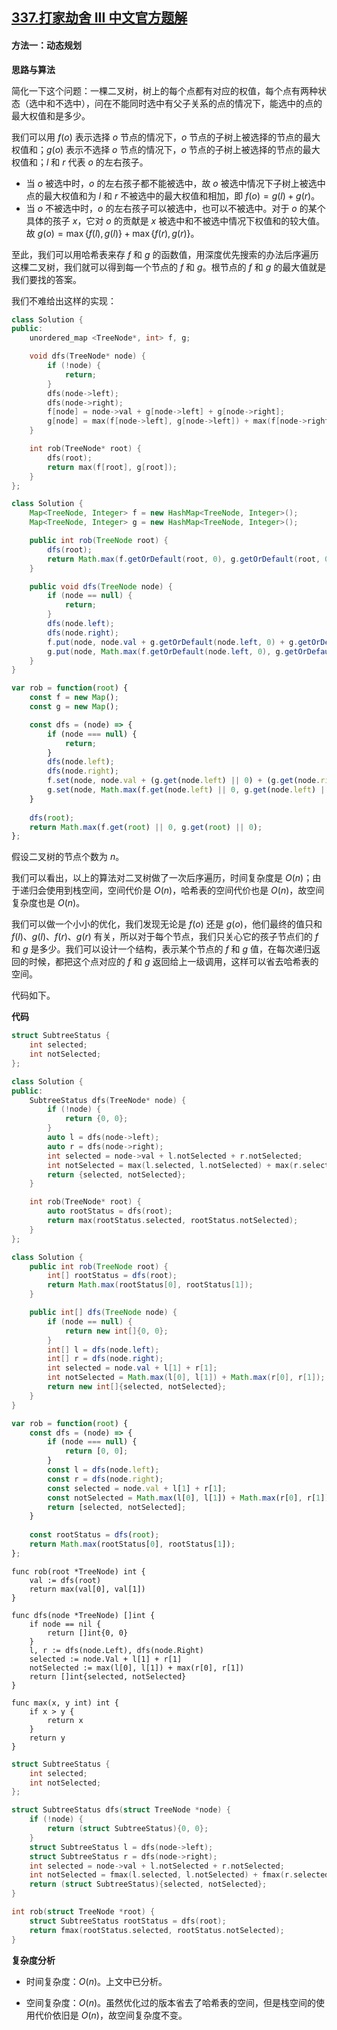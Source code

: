 ## [337.打家劫舍 III 中文官方题解](https://leetcode.cn/problems/house-robber-iii/solutions/100000/da-jia-jie-she-iii-by-leetcode-solution)

#### 方法一：动态规划

**思路与算法**

简化一下这个问题：一棵二叉树，树上的每个点都有对应的权值，每个点有两种状态（选中和不选中），问在不能同时选中有父子关系的点的情况下，能选中的点的最大权值和是多少。

我们可以用 $f(o)$ 表示选择 $o$ 节点的情况下，$o$ 节点的子树上被选择的节点的最大权值和；$g(o)$ 表示不选择 $o$ 节点的情况下，$o$ 节点的子树上被选择的节点的最大权值和；$l$ 和 $r$ 代表 $o$ 的左右孩子。

+ 当 $o$ 被选中时，$o$ 的左右孩子都不能被选中，故 $o$ 被选中情况下子树上被选中点的最大权值和为 $l$ 和 $r$ 不被选中的最大权值和相加，即 $f(o) = g(l) + g(r)$。
+ 当 $o$ 不被选中时，$o$ 的左右孩子可以被选中，也可以不被选中。对于 $o$ 的某个具体的孩子 $x$，它对 $o$ 的贡献是 $x$ 被选中和不被选中情况下权值和的较大值。故 $g(o) = \max \{ f(l) , g(l)\}+\max\{ f(r) , g(r) \}$。

至此，我们可以用哈希表来存 $f$ 和 $g$ 的函数值，用深度优先搜索的办法后序遍历这棵二叉树，我们就可以得到每一个节点的 $f$ 和 $g$。根节点的 $f$ 和 $g$ 的最大值就是我们要找的答案。

我们不难给出这样的实现：

```cpp [sol0-C++]
class Solution {
public:
    unordered_map <TreeNode*, int> f, g;

    void dfs(TreeNode* node) {
        if (!node) {
            return;
        }
        dfs(node->left);
        dfs(node->right);
        f[node] = node->val + g[node->left] + g[node->right];
        g[node] = max(f[node->left], g[node->left]) + max(f[node->right], g[node->right]);
    }

    int rob(TreeNode* root) {
        dfs(root);
        return max(f[root], g[root]);
    }
};
```

```Java [sol0-Java]
class Solution {
    Map<TreeNode, Integer> f = new HashMap<TreeNode, Integer>();
    Map<TreeNode, Integer> g = new HashMap<TreeNode, Integer>();

    public int rob(TreeNode root) {
        dfs(root);
        return Math.max(f.getOrDefault(root, 0), g.getOrDefault(root, 0));
    }

    public void dfs(TreeNode node) {
        if (node == null) {
            return;
        }
        dfs(node.left);
        dfs(node.right);
        f.put(node, node.val + g.getOrDefault(node.left, 0) + g.getOrDefault(node.right, 0));
        g.put(node, Math.max(f.getOrDefault(node.left, 0), g.getOrDefault(node.left, 0)) + Math.max(f.getOrDefault(node.right, 0), g.getOrDefault(node.right, 0)));
    }
}
```

```JavaScript [sol0-JavaScript]
var rob = function(root) {
    const f = new Map();
    const g = new Map();

    const dfs = (node) => {
        if (node === null) {
            return;
        }
        dfs(node.left);
        dfs(node.right);
        f.set(node, node.val + (g.get(node.left) || 0) + (g.get(node.right) || 0));
        g.set(node, Math.max(f.get(node.left) || 0, g.get(node.left) || 0) + Math.max(f.get(node.right) || 0, g.get(node.right) || 0));
    }
    
    dfs(root);
    return Math.max(f.get(root) || 0, g.get(root) || 0);
};
```

假设二叉树的节点个数为 $n$。

我们可以看出，以上的算法对二叉树做了一次后序遍历，时间复杂度是 $O(n)$；由于递归会使用到栈空间，空间代价是 $O(n)$，哈希表的空间代价也是 $O(n)$，故空间复杂度也是 $O(n)$。

我们可以做一个小小的优化，我们发现无论是 $f(o)$ 还是 $g(o)$，他们最终的值只和 $f(l)$、$g(l)$、$f(r)$、$g(r)$ 有关，所以对于每个节点，我们只关心它的孩子节点们的 $f$ 和 $g$ 是多少。我们可以设计一个结构，表示某个节点的 $f$ 和 $g$ 值，在每次递归返回的时候，都把这个点对应的 $f$ 和 $g$ 返回给上一级调用，这样可以省去哈希表的空间。

代码如下。

**代码**

```cpp [sol1-C++]
struct SubtreeStatus {
    int selected;
    int notSelected;
};

class Solution {
public:
    SubtreeStatus dfs(TreeNode* node) {
        if (!node) {
            return {0, 0};
        }
        auto l = dfs(node->left);
        auto r = dfs(node->right);
        int selected = node->val + l.notSelected + r.notSelected;
        int notSelected = max(l.selected, l.notSelected) + max(r.selected, r.notSelected);
        return {selected, notSelected};
    }

    int rob(TreeNode* root) {
        auto rootStatus = dfs(root);
        return max(rootStatus.selected, rootStatus.notSelected);
    }
};
```

```Java [sol1-Java]
class Solution {
    public int rob(TreeNode root) {
        int[] rootStatus = dfs(root);
        return Math.max(rootStatus[0], rootStatus[1]);
    }

    public int[] dfs(TreeNode node) {
        if (node == null) {
            return new int[]{0, 0};
        }
        int[] l = dfs(node.left);
        int[] r = dfs(node.right);
        int selected = node.val + l[1] + r[1];
        int notSelected = Math.max(l[0], l[1]) + Math.max(r[0], r[1]);
        return new int[]{selected, notSelected};
    }
}
```

```JavaScript [sol1-JavaScript]
var rob = function(root) {
    const dfs = (node) => {
        if (node === null) {
            return [0, 0];
        }
        const l = dfs(node.left);
        const r = dfs(node.right);
        const selected = node.val + l[1] + r[1];
        const notSelected = Math.max(l[0], l[1]) + Math.max(r[0], r[1]);
        return [selected, notSelected];
    }
    
    const rootStatus = dfs(root);
    return Math.max(rootStatus[0], rootStatus[1]);
}; 
```

```golang [sol1-Golang]
func rob(root *TreeNode) int {
    val := dfs(root)
    return max(val[0], val[1])
}

func dfs(node *TreeNode) []int {
    if node == nil {
        return []int{0, 0}
    }
    l, r := dfs(node.Left), dfs(node.Right)
    selected := node.Val + l[1] + r[1]
    notSelected := max(l[0], l[1]) + max(r[0], r[1])
    return []int{selected, notSelected}
}

func max(x, y int) int {
    if x > y {
        return x
    }
    return y
}
```

```C [sol1-C]
struct SubtreeStatus {
    int selected;
    int notSelected;
};

struct SubtreeStatus dfs(struct TreeNode *node) {
    if (!node) {
        return (struct SubtreeStatus){0, 0};
    }
    struct SubtreeStatus l = dfs(node->left);
    struct SubtreeStatus r = dfs(node->right);
    int selected = node->val + l.notSelected + r.notSelected;
    int notSelected = fmax(l.selected, l.notSelected) + fmax(r.selected, r.notSelected);
    return (struct SubtreeStatus){selected, notSelected};
}

int rob(struct TreeNode *root) {
    struct SubtreeStatus rootStatus = dfs(root);
    return fmax(rootStatus.selected, rootStatus.notSelected);
}
```

**复杂度分析**

+ 时间复杂度：$O(n)$。上文中已分析。

+ 空间复杂度：$O(n)$。虽然优化过的版本省去了哈希表的空间，但是栈空间的使用代价依旧是 $O(n)$，故空间复杂度不变。